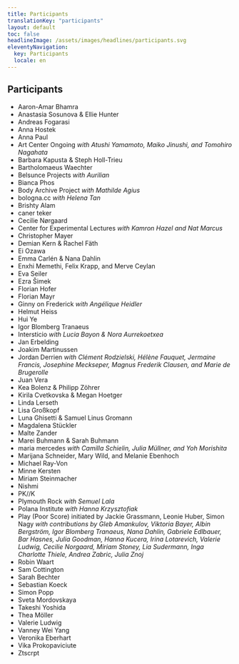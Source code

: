 ```yaml
---
title: Participants
translationKey: "participants"
layout: default
toc: false
headlineImage: /assets/images/headlines/participants.svg
eleventyNavigation:
  key: Participants
  locale: en
---
```


## Participants

- Aaron-Amar Bhamra
- Anastasia Sosunova & Ellie Hunter
- Andreas Fogarasi
- Anna Hostek
- Anna Paul
- Art Center Ongoing *with Atushi Yamamoto, Maiko Jinushi, and Tomohiro Nagahata*
- Barbara Kapusta & Steph Holl-Trieu
- Bartholomaeus Waechter
- Belsunce Projects *with Aurilian*
- Bianca Phos
- Body Archive Project *with Mathilde Agius*
- bologna.cc *with Helena Tan*
- Brishty Alam
- caner teker
- Cecilie Nørgaard
- Center for Experimental Lectures *with Kamron Hazel and Nat Marcus*
- Christopher Mayer
- Demian Kern & Rachel Fäth
- Ei Ozawa
- Emma Carlén & Nana Dahlin
- Enxhi Memethi, Felix Krapp, and Merve Ceylan
- Eva Seiler
- Ezra Šimek
- Florian Hofer
- Florian Mayr
- Ginny on Frederick *with Angélique Heidler*
- Helmut Heiss
- Hui Ye
- Igor Blomberg Tranaeus
- Intersticio *with Lucia Bayon & Nora Aurrekoetxea*
- Jan Erbelding
- Joakim Martinussen
- Jordan Derrien *with Clément Rodzielski, Hélène Fauquet, Jermaine Francis, Josephine Meckseper, Magnus Frederik Clausen, and Marie de Brugerolle*
- Juan Vera
- Kea Bolenz & Philipp Zöhrer
- Kirila Cvetkovska & Megan Hoetger
- Linda Lerseth
- Lisa Großkopf
- Luna Ghisetti & Samuel Linus Gromann
- Magdalena Stückler
- Malte Zander
- Marei Buhmann & Sarah Buhmann
- maria mercedes *with Camilla Schielin, Julia Müllner, and Yoh Morishita*
- Marijana Schneider, Mary Wild, and Melanie Ebenhoch
- Michael Ray-Von
- Minne Kersten
- Miriam Steinmacher
- Nishmi
- PK//K
- Plymouth Rock *with Semuel Lala*
- Polana Institute *with Hanna Krzysztofiak*
- Play (Poor Score) initiated by Jackie Grassmann, Leonie Huber, Simon Nagy *with contributions by Gleb Amankulov, Viktoria Bayer, Albin Bergström, Igor Blomberg Tranaeus, Nana Dahlin, Gabriele Edlbauer, Bar Hasnes, Julia Goodman, Hanna Kucera, Irina Lotarevich, Valerie Ludwig, Cecilie Norgaard, Miriam Stoney, Lia Sudermann, Inga Charlotte Thiele, Andrea Zabric, Julia Znoj*
- Robin Waart
- Sam Cottington
- Sarah Bechter
- Sebastian Koeck
- Simon Popp
- Sveta Mordovskaya
- Takeshi Yoshida
- Thea Möller
- Valerie Ludwig
- Vanney Wei Yang
- Veronika Eberhart
- Vika Prokopaviciute
- Ztscrpt
